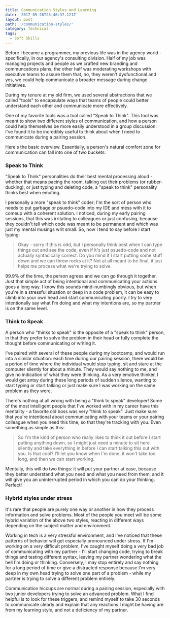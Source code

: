 ```yaml
---
title: Communication Styles and Learning
date: '2017-05-26T23:46:37.121Z'
layout: post
path: '/communication-styles/'
category: Technical
tags:
  - Soft Skills
---
```


Before I became a programmer, my previous life was in the agency world - specifically, in our agency's consulting division. Half of my job was managing projects and people as we crafted new branding and communcations plans; the other half was moderating workshops with executive teams to assure them that, no, they weren't dysfunctional and yes, we could help communicate a broader message during change initiatives.

<!--more-->

During my tenure at my old firm, we used several abstractions that we called "tools" to encapsulate ways that teams of people could better understand each other and communicate more effectively.

One of my favorite tools was a tool called "Speak to Think". This tool was meant to show two different styles of communication, and how a person could help themselves be more easily understood in a group discussion. I've found it to be incredibly useful to think about when I need to communicate during a pairing session.

Here's the basic overview. Essentially, a person's natural comfort zone for communication can fall into one of two buckets:

### Speak to Think

"Speak to Think" personalities do their best mental processing aloud - whether that means pacing the room, talking out their problems (or rubber-ducking), or just typing and deleting code, a "speak to think" personality thinks best when emoting.

I personally a more "speak to think" coder; I'm the sort of person who needs to put garbage or psuedo-code into my IDE and mess with it to comeup with a coherent solution. I noticed, during my early pairing sessions, that this was irritating to colleagues or just confusing, because they couldn't tell which code was meant to be permanent and which was just my mental musings writ small. So, now I tend to say before I start typing:

> Okay - sorry if this is odd, but I personally think best when I can type things out and see the code, even if it's just psuedo-code and not actually syntacically correct. Do you mind if I start putting some stuff down and we can throw rocks at it? Not at all meant to be final, it just helps me process what we're trying to solve.

99.9% of the time, the person agrees and we can go through it together. Just that simple act of being intentional and communicating your actions goes a long way. I know this sounds mind-numbingly obvious, but when you're in a stressful situation or deep in a code problem, it can be easy to climb into your own head and start communicating poorly. I try to very intentionally say what I'm doing and what my intentions are, so my partner is on the same level.

### Think to Speak

A person who "thinks to speak" is the opposite of a "speak to think" person, in that they prefer to solve the problem in their head or fully complete the thought before communicating or writing it.

I've paired with several of these people during my bootcamp, and would run into a similar situation: each time during our pairing session, there would be a period of time where the individual would stop typing, sit and stare at the computer silently for about a minute. They would say nothing to me, and give no indication of what they were thinking. As a very emotive thinker, I would get antsy during these long periods of sudden silence, wanting to start typing or start talking or just make sure I was working on the same problem as they were.

There's nothing at all wrong with being a "think to speak" developer! Some of the most intelligent people that I've worked with in my career have this mentality - a favorite old boss was very "think to speak". Just make sure that you're intentional about communicating with your teams or your pairing colleague when you need this time, so that they're tracking with you. Even something as simple as this:

> So I'm the kind of person who really likes to think it out before I start putting anything down, so I might just need a minute to sit here silently and take everything in before I can start talking this out with you. Is that cool? I'll let you know when I'm done, it won't take too long, and then we can start working.

Mentally, this will do two things: it will put your partner at ease, because they better understand what you need and what you need from them, and it will give you an uninterrupted period in which you can do your thinking. Perfect!

### Hybrid styles under stress

It's rare that people are purely one way or another in how they process information and solve problems. Most of the people you meet will be some hybrid variation of the above two styles, reacting in different ways depending on the subject matter and environment.

Working in tech is a very stressful environment, and I've noticed that these patterns of behavior will get especially pronounced under stress. If I'm working on a very difficult problem, I've caught myself doing a very bad job of communicating with my partner - I'll start changing code, trying to break things and testing different syntax, leaving my partner wondering what the hell I'm doing or thinking. Conversely, I may stop entirely and say nothing for a long period of time or give a distracted response because I'm very deep in my own head trying to solve one part of a problem - while my partner is trying to solve a different problem entirely.

Communication hiccups are normal during a pairing session, especially with two junior developers trying to solve an advanced problem. What I find helpful is to look for these triggers, and remind myself to take 30 seconds to communicate clearly and explain that any reactions I might be having are from my learning style, and not a deficiency of my partner.
